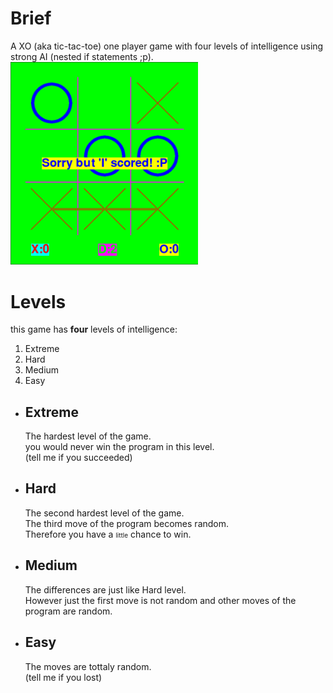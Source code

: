 # Brief
A XO (aka tic-tac-toe) one player game with four levels of intelligence using strong AI (nested if statements ;p).</br>
<img src="./images/screenshot.png" alt="screenshot" width=300></img>

# Levels
<div>
<p>this game has <b>four</b> levels of intelligence:</p>
<ol>
    <li>Extreme</li>
    <li>Hard</li>
    <li>Medium</li>
    <li>Easy</li>
</ol>
</div>

<div>
<ul>

<li>

## Extreme
<div>
<p>
The hardest level of the game.</br>
you would never win the program in this level.</br>
(tell me if you succeeded)</br>
</p>
</div>
</li>

<li>

## Hard
<div>
<p>
The second hardest level of the game.</br>
The third move of the program becomes random.</br>
Therefore you have a <font size="1">little</font> chance to win.</br>
</p>
</div>
</li>

<li>

## Medium
<div>
<p>
The differences are just like Hard level.</br>
However just the first move is not random and other moves of the program are random.</br>
</p>
</div>
</li>

<li>

## Easy
<div>
<p>
The moves are tottaly random.</br>
(tell me if you lost)</br>
</p>
</div>
</li>

</ul>
</div>